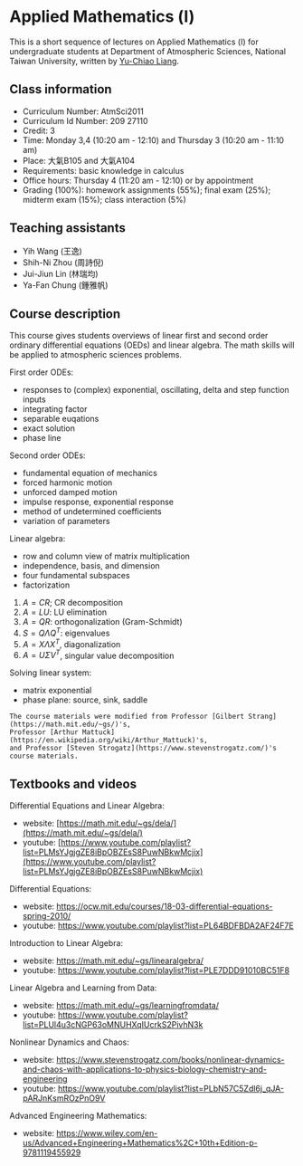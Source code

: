 # Applied Mathematics (Ⅰ)

This is a short sequence of lectures on Applied Mathematics (Ⅰ) for undergraduate students at Department of Atmospheric Sciences, National Taiwan University, written by [Yu-Chiao Liang](https://littleyuchiao.wixsite.com/yuchiaol).

## Class information
- Curriculum Number: AtmSci2011
- Curriculum Id Number: 209 27110
- Credit: 3
- Time: Monday 3,4 (10:20 am - 12:10) and Thursday 3 (10:20 am - 11:10 am) 
- Place: 大氣B105 and 大氣A104
- Requirements: basic knowledge in calculus
- Office hours: Thursday 4 (11:20 am - 12:10) or by appointment
- Grading (100%): homework assignments (55%); final exam (25%); midterm exam (15%); class interaction (5%)

## Teaching assistants
- Yih Wang (王逸)
- Shih-Ni Zhou (周詩倪)
- Jui-Jiun Lin (林瑞均)
- Ya-Fan Chung (鍾雅帆)

## Course description
This course gives students overviews of linear first and second order ordinary differential equations (OEDs) and linear algebra. The math skills will be applied to atmospheric sciences problems.

First order ODEs:
- responses to (complex) exponential, oscillating, delta and step function inputs
- integrating factor
- separable euqations
- exact solution
- phase line

Second order ODEs:
- fundamental equation of mechanics
- forced harmonic motion
- unforced damped motion
- impulse response, exponential response
- method of undetermined coefficients
- variation of parameters

Linear algebra:
- row and column view of matrix multiplication
- independence, basis, and dimension
- four fundamental subspaces
- factorization
1. $A = CR$; CR decomposition
2. $A = LU$: LU elimination
3. $A = QR$: orthogonalization (Gram-Schmidt)
4. $S = Q\Lambda Q^{T}$: eigenvalues
5. $A = X\Lambda X^{T}$, diagonalization
6. $A = U\Sigma V^{T}$, singular value decomposition

Solving linear system:
- matrix exponential
- phase plane: source, sink, saddle


```{note}
The course materials were modified from Professor [Gilbert Strang](https://math.mit.edu/~gs/)'s, 
Professor [Arthur Mattuck](https://en.wikipedia.org/wiki/Arthur_Mattuck)'s, 
and Professor [Steven Strogatz](https://www.stevenstrogatz.com/)'s course materials.
```

## Textbooks and videos
Differential Equations and Linear Algebra:
- website: [https://math.mit.edu/~gs/dela/](https://math.mit.edu/~gs/dela/)
- youtube: [https://www.youtube.com/playlist?list=PLMsYJgjgZE8iBpOBZEsS8PuwNBkwMcjix](https://www.youtube.com/playlist?list=PLMsYJgjgZE8iBpOBZEsS8PuwNBkwMcjix)

Differential Equations:
- website: https://ocw.mit.edu/courses/18-03-differential-equations-spring-2010/
- youtube: https://www.youtube.com/playlist?list=PL64BDFBDA2AF24F7E

Introduction to Linear Algebra:
- website: https://math.mit.edu/~gs/linearalgebra/
- youtube: https://www.youtube.com/playlist?list=PLE7DDD91010BC51F8

Linear Algebra and Learning from Data:
- website: https://math.mit.edu/~gs/learningfromdata/
- youtube: https://www.youtube.com/playlist?list=PLUl4u3cNGP63oMNUHXqIUcrkS2PivhN3k

Nonlinear Dynamics and Chaos:
- website: https://www.stevenstrogatz.com/books/nonlinear-dynamics-and-chaos-with-applications-to-physics-biology-chemistry-and-engineering
- youtube: https://www.youtube.com/playlist?list=PLbN57C5Zdl6j_qJA-pARJnKsmROzPnO9V

Advanced Engineering Mathematics:
- website: https://www.wiley.com/en-us/Advanced+Engineering+Mathematics%2C+10th+Edition-p-9781119455929

